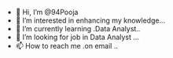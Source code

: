- 👋 Hi, I’m @94Pooja
- 👀 I’m interested in enhancing my knowledge...
- 🌱 I’m currently learning .Data Analyst..
- 💞️ I’m looking for job in Data Analyst ...
- 📫 How to reach me .on email ..

<!---
94Pooja/94Pooja is a ✨ special ✨ repository because its `README.md` (this file) appears on your GitHub profile.
You can click the Preview link to take a look at your changes.
--->
